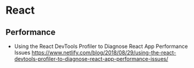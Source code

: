 # React

## Performance

* Using the React DevTools Profiler to Diagnose React App Performance Issues
  https://www.netlify.com/blog/2018/08/29/using-the-react-devtools-profiler-to-diagnose-react-app-performance-issues/

